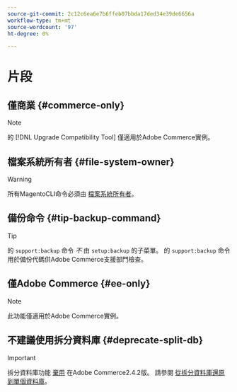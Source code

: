 ```yaml
---
source-git-commit: 2c12c6ea6e7b6ffeb07bbda17ded34e39de6656a
workflow-type: tm+mt
source-wordcount: '97'
ht-degree: 0%

---
```

# 片段

## 僅商業 {#commerce-only}

>[!NOTE]
>
>的 [!DNL Upgrade Compatibility Tool] 僅適用於Adobe Commerce實例。

<!-- Configuration guide snippets -->

## 檔案系統所有者 {#file-system-owner}

>[!WARNING]
>
>所有MagentoCLI命令必須由 [檔案系統所有者](/help/configuration/cli/config-cli.md#prerequisites)。

## 備份命令 {#tip-backup-command}

>[!TIP]
>
>的 `support:backup` 命令 _不_ 由 `setup:backup` 的子菜單。 的 `support:backup` 命令用於備份代碼供Adobe Commerce支援部門檢查。

## 僅Adobe Commerce {#ee-only}

>[!NOTE]
>
>此功能僅適用於Adobe Commerce實例。

## 不建議使用拆分資料庫 {#deprecate-split-db}

>[!IMPORTANT]
>
>拆分資料庫功能 [棄用](https://community.magento.com/t5/Magento-DevBlog/Deprecation-of-Split-Database-in-Magento-Commerce/ba-p/465187?_ga=2.128934671.2024864496.1657558157-1596100530.1657558157) 在Adobe Commerce2.4.2版。 請參閱 [從拆分資料庫還原到單個資料庫](/help/configuration/storage/revert-split-database.md)。

<!-- End of Configuration guide snippets -->
